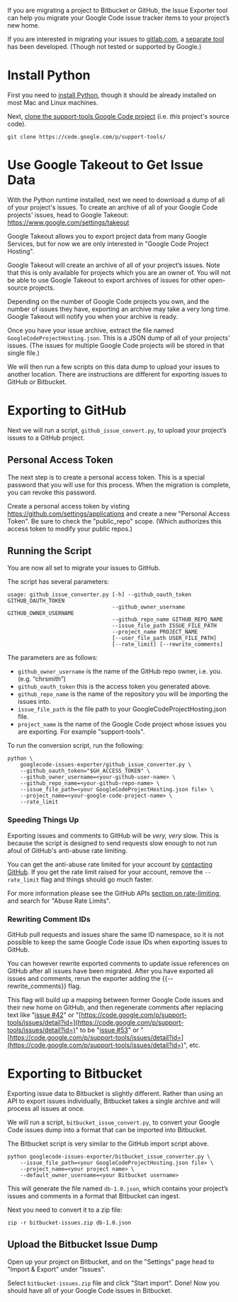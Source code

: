 If you are migrating a project to Bitbucket or GitHub, the Issue Exporter tool can help you migrate your Google Code issue tracker items to your project’s new home.

If you are interested in migrating your issues to [gitlab.com](http://gitlab.com), a [separate tool](https://gitlab.com/o9000/google-code-to-gitlab) has been developed. (Though not tested or supported by Google.)

# Install Python #
First you need to [install Python](https://www.python.org/downloads/), though it should be already installed on most Mac and Linux machines.

Next, [clone the support-tools Google Code project](https://code.google.com/p/support-tools/source/checkout) (i.e. _this_ project's source code).

```
git clone https://code.google.com/p/support-tools/
```

# Use Google Takeout to Get Issue Data #
With the Python runtime installed, next we need to download a dump of all of your project's issues. To create an archive of all of your Google Code projects' issues, head to Google Takeout:
https://www.google.com/settings/takeout

Google Takeout allows you to export project data from many Google Services, but for now we are only interested in "Google Code Project Hosting".

Google Takeout will create an archive of all of your project’s issues. Note that this is only available for projects which you are an owner of. You will not be able to use Google Takeout to export archives of issues for other open-source projects.

Depending on the number of Google Code projects you own, and the number of issues they have, exporting an archive may take a very long time. Google Takeout will notify you when your archive is ready.

Once you have your issue archive, extract the file named `GoogleCodeProjectHosting.json`. This is a JSON dump of all of your projects' issues. (The issues for multiple Google Code projects will be stored in that single file.)

We will then run a few scripts on this data dump to upload your issues to another location. There are instructions are different for exporting issues to GitHub or Bitbucket.

# Exporting to GitHub #
Next we will run a script, `github_issue_convert.py`, to upload your project’s issues to a GitHub project.

## Personal Access Token ##
The next step is to create a personal access token. This is a special password that you will use for this process. When the migration is complete, you can revoke this password.

Create a personal access token by visting https://github.com/settings/applications and create a new "Personal Access Token". Be sure to check the "public\_repo" scope. (Which authorizes this access token to modify your public repos.)

## Running the Script ##
You are now all set to migrate your issues to GitHub.

The script has several parameters:
```
usage: github_issue_converter.py [-h] --github_oauth_token GITHUB_OAUTH_TOKEN
                                 --github_owner_username GITHUB_OWNER_USERNAME
                                 --github_repo_name GITHUB_REPO_NAME
                                 --issue_file_path ISSUE_FILE_PATH
                                 --project_name PROJECT_NAME
                                 [--user_file_path USER_FILE_PATH]
                                 [--rate_limit] [--rewrite_comments]

```

The parameters are as follows:

  * `github_owner_username` is the name of the GitHub repo owner, i.e. you. (e.g. “chrsmith”)
  * `github_oauth_token` this is the access token you generated above.
  * `github_repo_name` is the name of the repository you will be importing the issues into.
  * `issue_file_path` is the file path to your GoogleCodeProjectHosting.json file.
  * `project_name` is the name of the Google Code project whose issues you are exporting. For example "support-tools".

To run the conversion script, run the following:
```
python \
    googlecode-issues-exporter/github_issue_converter.py \
    --github_oauth_token="$GH_ACCESS_TOKEN" \
    --github_owner_username=<your-github-user-name> \
    --github_repo_name=<your-github-repo-name> \
    --issue_file_path=<your GoogleCodeProjectHosting.json file> \
    --project_name=<your-google-code-project-name> \
    --rate_limit
```

### Speeding Things Up ###
Exporting issues and comments to GitHub will be _very, very_ slow. This is because the script is designed to send requests slow enough to not run afoul of GitHub's anti-abuse rate limiting.

You can get the anti-abuse rate limited for your account by [contacting GitHub](https://github.com/contact?form%5Bsubject%5D=Google+Code+Export:+API+Abuse+Rate+Limits). If you get the rate limit raised for your account, remove the `--rate_limit` flag and things should go much faster.

For more information please see the GitHub APIs [section on rate-limiting](https://developer.github.com/v3/#rate-limiting), and search for "Abuse Rate Limits".

### Rewriting Comment IDs ###
GitHub pull requests and issues share the same ID namespace, so it is not possible to keep the same Google Code issue IDs when exporting issues to GitHub.

You can however rewrite exported comments to update issue references on GitHub after all issues have been migrated. After you have exported all issues and comments, rerun the exporter adding the {{--rewrite\_comments}} flag.

This flag will build up a mapping between former Google Code issues and their new home on GitHub, and then regenerate comments after replacing text like "[issue #42](https://code.google.com/p/support-tools/issues/detail?id=#42)" or "[https://code.google.com/p/support-tools/issues/detail?id=](https://code.google.com/p/support-tools/issues/detail?id=)" to be "[issue #53](https://code.google.com/p/support-tools/issues/detail?id=#53)" or "[https://code.google.com/p/support-tools/issues/detail?id=](https://code.google.com/p/support-tools/issues/detail?id=)", etc.

# Exporting to Bitbucket #
Exporting issue data to Bitbucket is slightly different. Rather than using an API to export issues individually, Bitbucket takes a single archive and will process all issues at once.

We will run a script, `bitbucket_issue_convert.py`, to convert your Google Code issues dump into a format that can be imported into Bitbucket.

The Bitbucket script is very similar to the GitHub import script above.

```
python googlecode-issues-exporter/bitbucket_issue_converter.py \
    --issue_file_path=<your GoogleCodeProjectHosting.json file> \
    --project_name=<your project name> \
    --default_owner_username=<your Bitbucket username>
```

This will generate the file named `db-1.0.json`, which contains your project’s issues and comments in a format that Bitbucket can ingest.

Next you need to convert it to a zip file:

```
zip -r bitbucket-issues.zip db-1.0.json
```

## Upload the Bitbucket Issue Dump ##
Open up your project on Bitbucket, and on the "Settings" page head to "Import & Export" under "Issues".

Select `bitbucket-issues.zip` file and click "Start import". Done! Now you should have all of your Google Code issues in Bitbucket.